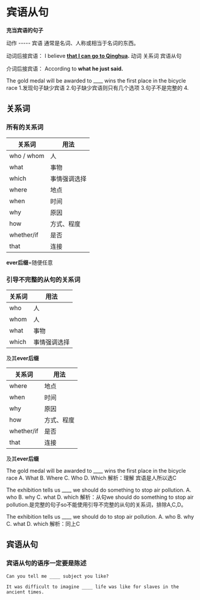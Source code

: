 # 宾语从句

**充当宾语的句子**



动作 ----- 宾语
通常是名词、人称或相当于名词的东西。



动词后接宾语：
I believe **<u>that I can go to Qinghua</u>.**
    动词 关系词 宾语从句 

介词后接宾语：
According to **what he just said.**

 

The gold medal will be awarded to ____  wins the first place in the bicycle race
1.发现句子缺少宾语
2.句子缺少宾语则只有几个选项
3.句子不是完整的
4.



## 关系词

### 所有的关系词

| 关系词     | 用法         |
| ---------- | ------------ |
| who / whom | 人           |
| what       | 事物         |
| which      | 事情强调选择 |
| where      | 地点         |
| when       | 时间         |
| why        | 原因         |
| how        | 方式、程度   |
| whether/if | 是否         |
| that       | 连接         |

**ever后缀**=随便任意

### 引导不完整的从句的关系词

| 关系词 | 用法         |
| ------ | ------------ |
| who    | 人           |
| whom   | 人           |
| what   | 事物         |
| which  | 事情强调选择 |

及其**ever后缀**

| 关系词     | 用法       |
| ---------- | ---------- |
| where      | 地点       |
| when       | 时间       |
| why        | 原因       |
| how        | 方式、程度 |
| whether/if | 是否       |
| that       | 连接       |

及其**ever后缀**

The gold medal will be awarded to ____ wins the first place in the bicycle race
A. What
B. Where
C. Who
D. Which
解析：理解 宾语是人所以选C

The exhibition tells us ____ we should do something to stop air pollution.
A. who
B. why
C. what
D. which
解析：从句we should do something to stop air pollution.是完整的句子so不能使用引导不完整的从句的关系词，排除A,C,D。

The exhibition tells us ____ we should do to stop air pollution.
A. who
B. why
C. what
D. which
解析：同上C

## 宾语从句

### 宾语从句的语序一定要是陈述

```what
Can you tell me ____ subject you like?
```

```what
It was difficult to imagine ____ life was like for slaves in the ancient times.
```

